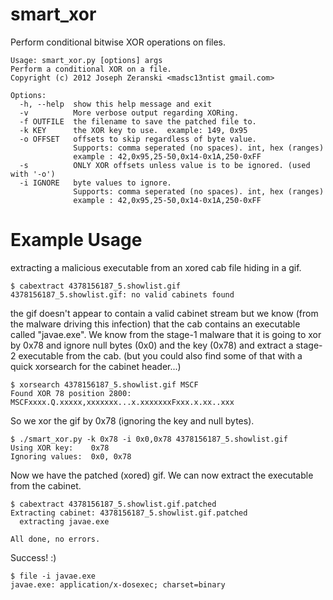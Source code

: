 smart_xor
=========

Perform conditional bitwise XOR operations on files.

~~~~
Usage: smart_xor.py [options] args
Perform a conditional XOR on a file.
Copyright (c) 2012 Joseph Zeranski <madsc13ntist gmail.com>

Options:
  -h, --help  show this help message and exit
  -v          More verbose output regarding XORing.
  -f OUTFILE  the filename to save the patched file to.
  -k KEY      the XOR key to use.  example: 149, 0x95
  -o OFFSET   offsets to skip regardless of byte value.
              Supports: comma seperated (no spaces). int, hex (ranges)
              example : 42,0x95,25-50,0x14-0x1A,250-0xFF
  -s          ONLY XOR offsets unless value is to be ignored. (used with '-o')
  -i IGNORE   byte values to ignore.
              Supports: comma seperated (no spaces). int, hex (ranges)
              example : 42,0x95,25-50,0x14-0x1A,250-0xFF
~~~~


Example Usage
=====

extracting a malicious executable from an xored cab file hiding in a gif.

~~~~
$ cabextract 4378156187_5.showlist.gif
4378156187_5.showlist.gif: no valid cabinets found
~~~~

the gif doesn't appear to contain a valid cabinet stream but we know (from the malware driving this infection) that the cab contains an executable called "javae.exe". We know from the stage-1 malware that it is going to xor by 0x78 and ignore null bytes (0x0) and the key (0x78) and extract a stage-2 executable from the cab. (but you could also find some of that with a quick xorsearch for the cabinet header...)

~~~~
$ xorsearch 4378156187_5.showlist.gif MSCF
Found XOR 78 position 2800: MSCFxxxx.Q.xxxxx,xxxxxxx...x.xxxxxxxFxxx.x.xx..xxx
~~~~

So we xor the gif by 0x78 (ignoring the key and null bytes).

~~~~
$ ./smart_xor.py -k 0x78 -i 0x0,0x78 4378156187_5.showlist.gif 
Using XOR key:    0x78
Ignoring values:  0x0, 0x78
~~~~

Now we have the patched (xored) gif.  We can now extract the executable from the cabinet.
~~~~
$ cabextract 4378156187_5.showlist.gif.patched 
Extracting cabinet: 4378156187_5.showlist.gif.patched
  extracting javae.exe

All done, no errors.
~~~~

Success! :)

~~~~
$ file -i javae.exe 
javae.exe: application/x-dosexec; charset=binary
~~~~
